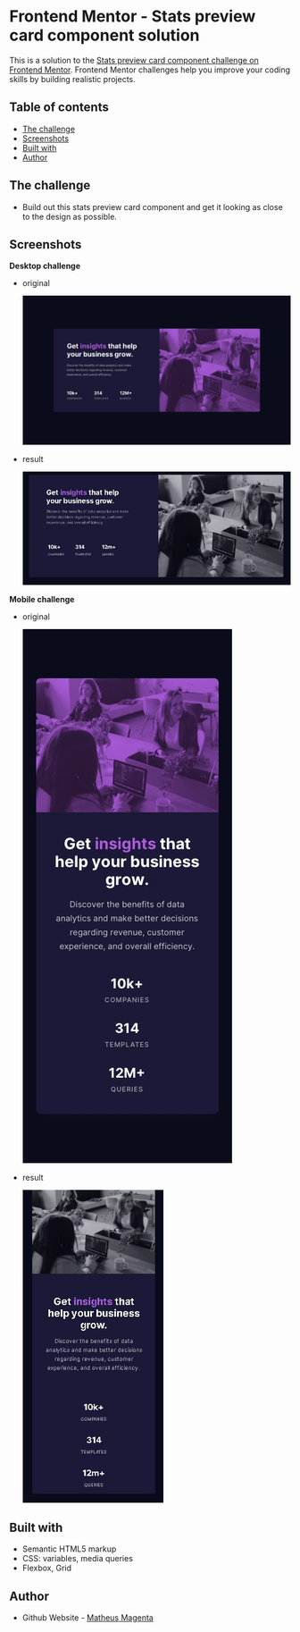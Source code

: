 # Frontend Mentor - Stats preview card component solution

This is a solution to the [Stats preview card component challenge on Frontend Mentor](https://www.frontendmentor.io/challenges/stats-preview-card-component-8JqbgoU62). Frontend Mentor challenges help you improve your coding skills by building realistic projects.

## Table of contents

- [The challenge](#the-challenge)
- [Screenshots](#screenshots)
- [Built with](#built-with)
- [Author](#author)

## The challenge

- Build out this stats preview card component and get it looking as close to the design as possible.

## Screenshots

**Desktop challenge**

- original

  ![](./design/desktop-design.jpg)

- result

  ![](./design/desktop-design-result.jpg)

**Mobile challenge**

- original

  ![](./design/mobile-design.jpg)

- result

  ![](./design/mobile-design-result.jpg)

## Built with

- Semantic HTML5 markup
- CSS: variables, media queries
- Flexbox, Grid

## Author

- Github Website - [Matheus Magenta](https://www.github.com/matheusmagenta)
